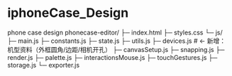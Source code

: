 # iphoneCase_Design
phone case design
phonecase-editor/
├─ index.html
├─ styles.css
└─ js/
   ├─ main.js
   ├─ constants.js
   ├─ state.js
   ├─ utils.js
   ├─ devices.js          # ← 新增：机型资料（外框圆角/边距/相机开孔）
   ├─ canvasSetup.js
   ├─ snapping.js
   ├─ render.js
   ├─ palette.js
   ├─ interactionsMouse.js
   ├─ touchGestures.js
   ├─ storage.js
   └─ exporter.js
